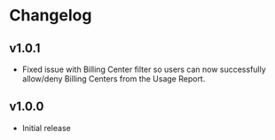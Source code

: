 # Changelog

## v1.0.1

- Fixed issue with Billing Center filter so users can now successfully allow/deny Billing Centers from the Usage Report.

## v1.0.0

- Initial release
